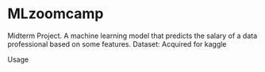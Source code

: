 # MLzoomcamp
Midterm Project.
A machine learning model that predicts the salary of a data professional based on some features.
Dataset: Acquired for kaggle

Usage

